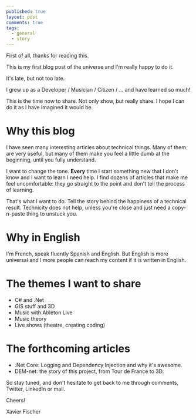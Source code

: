 ```yaml
---
published: true
layout: post
comments: true
tags:
  - general
  - story
---
```


First of all, thanks for reading this.

This is my first blog post of the universe and I'm really happy to do it.

It's late, but not too late.

I grew up as a Developer / Musician / Citizen / ... and have learned so much!

This is the time now to share. Not only show, but really share. I hope I can do it as I have imagined it would be.

# Why this blog

I have seen many interesting articles about technical things. Many of them are very useful, but many of them make you feel a little dumb at the beginning, until you fully understand.

I want to change the tone. **Every** time I start something new that I don't know and I want to learn I need help. I find dozens of articles that make me feel uncomfortable: they go straight to the point and don't tell the process of learning.

That's what I want to do. Tell the story behind the happiness of a technical result. Technicity does not help, unless you're close and just need a copy-n-paste thing to unstuck you.

# Why in English

I'm French, speak fluently Spanish and English.
But English is more universal and I more people can reach my content if it is written in English.

# The themes I want to share

- C# and .Net
- GIS stuff and 3D
- Music with Ableton Live
- Music theory
- Live shows (theatre, creating coding)

# The forthcoming articles

- .Net Core: Logging and Dependency Injection and why it's awesome.
- DEM-net: the story of this project, from Tour de France to 3D.

So stay tuned, and don't hesitate to get back to me through comments, Twitter, LinkedIn or mail.

Cheers!

Xavier Fischer